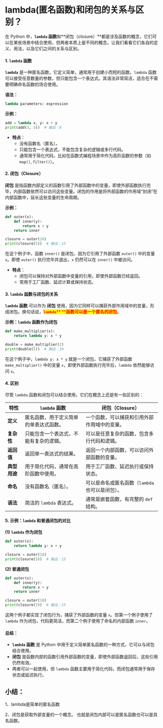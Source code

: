 # lambda(匿名函数)和闭包的关系与区别？

在 Python 中，**`lambda` 函数**和\*\*闭包（closure）\*\*都是涉及函数的概念，它们可以在某些场景中结合使用，但两者本质上是不同的概念。让我们看看它们各自的定义、用法，以及它们之间的关系与区别。

#### 1. **`lambda` 函数**

**`lambda`** 是一种匿名函数，它定义简单，通常用于创建小而短的函数。`lambda` 函数可以接受任意数量的参数，但只能包含一个表达式。其语法非常简洁，适合在不需要明确命名函数的场合使用。

**语法：**

```python
lambda parameters: expression
```

**示例：**

```python
add = lambda x, y: x + y
print(add(3, 5))  # 输出：8
```

* **特点**：
  * 没有函数名（匿名）。
  * 只能包含一个表达式，不能包含复杂的逻辑或多行代码。
  * 通常用于简化代码，比如在函数式编程场景中作为高阶函数的参数（如 `map()`, `filter()`）。

#### 2. **闭包（Closure）**

**闭包** 是指函数内部定义的函数引用了外部函数中的变量，即使外部函数执行完毕，内部函数依然可以访问这些变量。闭包的作用是将外部函数的作用域“封闭”在内部函数中，延长这些变量的生命周期。

**示例：**

```python
def outer(x):
    def inner(y):
        return x + y
    return inner

closure = outer(10)
print(closure(5))  # 输出：15
```

在这个例子中，函数 `inner()` 是闭包，因为它引用了外部函数 `outer()` 中的变量 `x`。即使 `outer()` 执行完毕并退出，`x` 仍然可以在 `inner()` 中被访问。

* **特点**：
  * 闭包可以保持对外部函数中变量的引用，即使外部函数已经返回。
  * 常用于工厂函数、延迟计算或保持状态。

#### 3. **`lambda` 函数与闭包的关系**

**`lambda` 函数** 可以作为 **闭包** 使用，因为它同样可以捕获外部作用域中的变量，形成闭包。换句话说，<mark style="color:red;">**`lambda`**</mark><mark style="color:red;">** **</mark><mark style="color:red;">**函数可以是一个匿名的闭包**</mark>。

**示例：`lambda` 函数作为闭包**

```python
def make_multiplier(x):
    return lambda y: x * y

double = make_multiplier(2)
print(double(5))  # 输出：10
```

在这个例子中，`lambda y: x * y` 就是一个闭包，它捕获了外部函数 `make_multiplier()` 中的变量 `x`，即使外部函数执行完毕后，`lambda` 依然能够访问 `x`。

#### 4. **区别**

尽管 `lambda` 函数和闭包可以结合使用，它们在概念上还是有一些区别的：

| **特性**   | **`lambda` 函数**     | **闭包（Closure）**              |
| -------- | ------------------- | ---------------------------- |
| **定义**   | 匿名函数，用于定义简单的单表达式函数。 | 一个函数，可以捕获和引用外部作用域中的变量。       |
| **复杂性**  | 只能包含一个表达式，不能有复杂的逻辑。 | 可以是任意复杂的函数，包含多行代码和逻辑。        |
| **返回值**  | 返回单一表达式的结果。         | 返回一个内部函数，可以访问外部函数的变量。        |
| **典型用途** | 用于简化代码，通常在高阶函数中使用。  | 用于工厂函数、延迟执行或保持状态。            |
| **命名**   | 没有函数名（匿名）。          | 可以是命名或匿名函数（`lambda` 也可以是闭包）。 |
| **语法**   | 简洁的 `lambda` 表达式。   | 通常是嵌套函数，有完整的 `def` 结构。       |

#### 5. **示例：`lambda` 和普通闭包的对比**

**(1) `lambda` 作为闭包**

```python
def outer(x):
    return lambda y: x + y

closure = outer(10)
print(closure(5))  # 输出：15
```

**(2) 普通闭包**

```python
def outer(x):
    def inner(y):
        return x + y
    return inner

closure = outer(10)
print(closure(5))  # 输出：15
```

这两个例子都实现了闭包行为，捕获了外部函数的变量 `x`。但第一个例子使用了 `lambda` 作为闭包，代码更简洁，而第二个例子使用了命名的内部函数 `inner`。

#### 总结：

* **`lambda` 函数** 是 Python 中用于定义简单匿名函数的一种方式，它可以与闭包结合使用。
* **闭包** 是函数内部的函数引用外部函数的变量，即使外部函数返回后，这些引用仍然有效。
* 两者可以一起使用，但 `lambda` 函数主要用于简化代码，而闭包通常用于保存状态或延迟执行。



## 小结：

1、lambda是简单的匿名函数

2、闭包是获取外部变量的一个概念。 也就是闭包内部可以是匿名函数也可以是具名函数。

